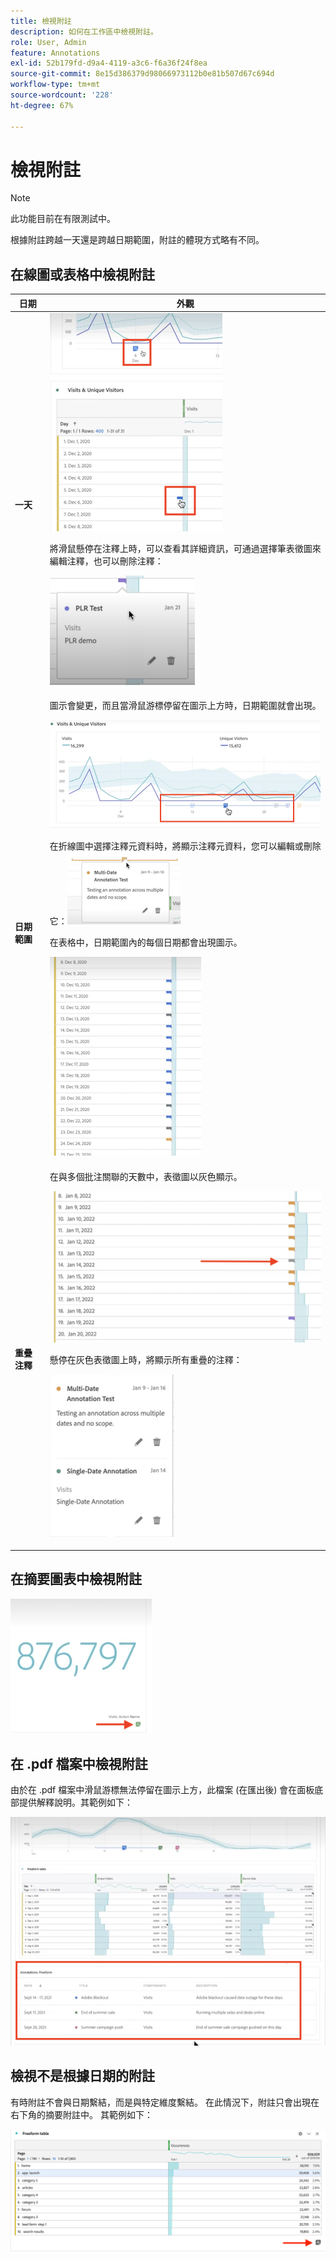 ```yaml
---
title: 檢視附註
description: 如何在工作區中檢視附註。
role: User, Admin
feature: Annotations
exl-id: 52b179fd-d9a4-4119-a3c6-f6a36f24f8ea
source-git-commit: 8e15d386379d98066973112b0e81b507d67c694d
workflow-type: tm+mt
source-wordcount: '228'
ht-degree: 67%

---
```


# 檢視附註

>[!NOTE]
>
>此功能目前在有限測試中。

根據附註跨越一天還是跨越日期範圍，附註的體現方式略有不同。

## 在線圖或表格中檢視附註

| 日期 | 外觀 |
| --- | --- |
| **一天** | ![](assets/single-day.png)<p>將滑鼠懸停在注釋上時，可以查看其詳細資訊，可通過選擇筆表徵圖來編輯注釋，也可以刪除注釋：<p> ![](assets/hover.png) |
| **日期範圍** | 圖示會變更，而且當滑鼠游標停留在圖示上方時，日期範圍就會出現。<p>![](assets/multi-day.png)<p>在折線圖中選擇注釋元資料時，將顯示注釋元資料，您可以編輯或刪除它：![](assets/multi-hover.png)<p>在表格中，日期範圍內的每個日期都會出現圖示。<p>![](assets/multi-day-table.png) |
| **重疊注釋** | 在與多個批注關聯的天數中，表徵圖以灰色顯示。<p>![](assets/grey.png)<p>懸停在灰色表徵圖上時，將顯示所有重疊的注釋：<p>![](assets/overlap.png) |

## 在摘要圖表中檢視附註

![](assets/ann-summary.png)

## 在 .pdf 檔案中檢視附註

由於在 .pdf 檔案中滑鼠游標無法停留在圖示上方，此檔案 (在匯出後) 會在面板底部提供解釋說明。其範例如下：

![](assets/ann-pdf.png)

## 檢視不是根據日期的附註

有時附註不會與日期繫結，而是與特定維度繫結。 在此情況下，附註只會出現在右下角的摘要附註中。 其範例如下：

![](assets/non-date.png)
